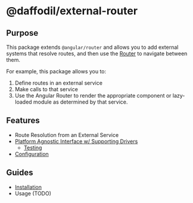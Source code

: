 # @daffodil/external-router

## Purpose

This package extends `@angular/router` and allows you to add external systems that resolve routes, and then use the [Router](https://angular.io/guide/router) to navigate between them.

For example, this package allows you to:

1. Define routes in an external service
2. Make calls to that service
3. Use the Angular Router to render the appropriate component or lazy-loaded module as determined by that service.

## Features

- Route Resolution from an External Service
- [Platform Agnostic Interface w/ Supporting Drivers](./guides/drivers.md)
  - [Testing](./guides/drivers/magento.md)
- [Configuration](./guides/configuration.md)

## Guides

- [Installation](./guides/installation.md)
- Usage (TODO)
